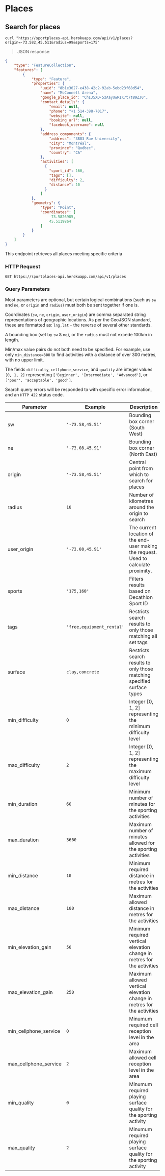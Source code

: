 # Places

## Search for places

```shell
curl "https://sportplaces-api.herokuapp.com/api/v1/places?origin=-73.582,45.511&radius=99&sports=175"
```

> JSON response:

```json
{
    "type": "FeatureCollection",
    "features": [
        {
            "type": "Feature",
            "properties": {
                "uuid": "8b1e3027-e438-42c2-92ab-5ebd23f68d54",
                "name": "McConnell Arena",
                "google_place_id": "ChIJ5XD-5zAayUwRIK7t7t89ZJ0",
                "contact_details": {
                    "email": null,
                    "phone": "+1 514-398-7017",
                    "website": null,
                    "booking_url": null,
                    "facebook_username": null
                },
                "address_components": {
                    "address": "3883 Rue University",
                    "city": "Montréal",
                    "province": "Québec",
                    "country": "CA"
                },
                "activities": [
                  {
                    "sport_id": 160,
                    "tags": [],
                    "difficulty": 2,
                    "distance": 10
                  }
                ]
            },
            "geometry": {
                "type": "Point",
                "coordinates": [
                    -73.5826985,
                    45.5119864
                ]
            }
        }
    ]
}
```

This endpoint retrieves all places meeting specific criteria

### HTTP Request

`GET https://sportplaces-api.herokuapp.com/api/v1/places`

### Query Parameters

Most parameters are optional, but certain logical combinations (such as `sw` and `ne`, or `origin` and `radius`)
must both be sent together if one is.

Coordinates (`sw`, `ne`, `origin`, `user_origin`) are comma separated string representations of geographic locations. As
per the GeoJSON standard, these are formatted as: `lng,lat` - the reverse of several other standards.

A bounding box (set by `sw` & `ne`), or the `radius` must not excede 100km in length.

Min/max value pairs do not both need to be specified. For example, use only `min_distance=300` to find activities with
a distance of over 300 metres, with no upper limit. 

The fields `difficulty`, `cellphone_service`, and `quality` are integer values `[0, 1, 2]` representing 
`['Beginner', 'Intermediate', 'Advanced']`, or `['poor', 'acceptable', 'good']`.

Search query errors will be responded to with specific error information, and an `HTTP 422` status code.

Parameter | Example | Description
--------- | ------- | -----------
sw | `'-73.58,45.51'` | Bounding box corner (South West)
ne | `'-73.08,45.91'` | Bounding box corner (North East)
origin | `'-73.58,45.51'` | Central point from which to search for places
radius | `10` | Number of kilometres around the origin to search
user_origin | `'-73.08,45.91'` | The current location of the end-user making the request. Used to calculate proximity.
sports | `'175,160'` | Filters results based on Decathlon Sport ID
tags | `'free,equipment_rental'` | Restricts search results to only those matching all set tags
surface | `clay,concrete` | Restricts search results to only those matching specified surface types
min_difficulty | `0` | Integer [0, 1, 2] representing the minimum difficulty level
max_difficulty | `2` | Integer [0, 1, 2] representing the maximum difficulty level
min_duration | `60` | Minimum number of minutes for the sporting activities
max_duration | `3660` | Maximum number of minutes allowed for the sporting activities
min_distance | `10` | Minimum required distance in metres for the activities
max_distance | `100` | Maximum allowed distance in metres for the activities
min_elevation_gain | `50` | Minimum required vertical elevation change in metres for the activities
max_elevation_gain | `250` | Maximum allowed vertical elevation change in metres for the activities
min_cellphone_service | `0` | Minumum required cell reception level in the area
max_cellphone_service | `2` | Maximum allowed cell reception level in the area
min_quality | `0` | Minumum required playing surface quality for the sporting activity
max_quality | `2` | Minumum required playing surface quality for the sporting activity

